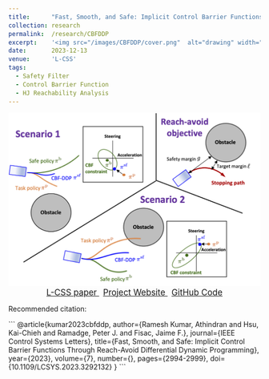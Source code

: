 ```yaml
---
title: 		"Fast, Smooth, and Safe: Implicit Control Barrier Functions Through Reach-Avoid Differential Dynamic Programming"
collection:	research
permalink: 	/research/CBFDDP
excerpt:    '<img src="/images/CBFDDP/cover.png"  alt="drawing" width="400"/>'
date: 		2023-12-13
venue: 		'L-CSS'
tags:
  - Safety Filter
  - Control Barrier Function
  - HJ Reachability Analysis
---
```


<center>
	<img src="/images/CBFDDP/cover.png"  alt="drawing" width="800"/>
</center>


<center>
	<a href="https://ieeexplore.ieee.org/abstract/document/10172325" target="_blank" class="btn btn-danger">
		<span style="font-size: 120%;">
		    L-CSS paper
		</span>
	</a>
    &nbsp;
	<a href="https://saferobotics.princeton.edu/research/cbfddp" class="btn btn-success">
		<span style="font-size: 120%;">
			Project Website
		</span>
	</a>
	&nbsp;
	<a href="https://github.com/SafeRoboticsLab/CBF_DDP" class="btn btn-success">
		<span style="font-size: 120%;">
			GitHub Code
		</span>
	</a>
</center>


<p class="double_underline">Recommended citation:</p>
```
@article{kumar2023cbfddp,
  author={Ramesh Kumar, Athindran and Hsu, Kai-Chieh and Ramadge, Peter J. and Fisac, Jaime F.},
  journal={IEEE Control Systems Letters},
  title={Fast, Smooth, and Safe: Implicit Control Barrier Functions Through Reach-Avoid Differential Dynamic Programming},
  year={2023},
  volume={7},
  number={},
  pages={2994-2999},
  doi={10.1109/LCSYS.2023.3292132}
}
```